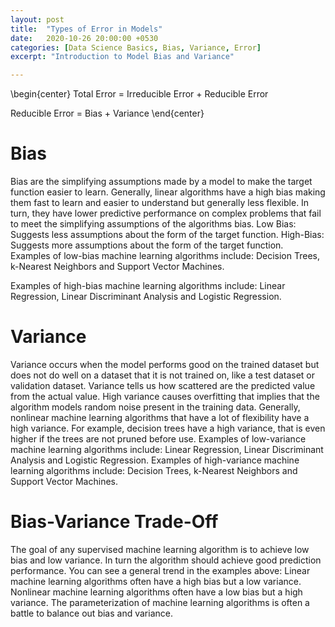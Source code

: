 ```yaml
---
layout: post
title:  "Types of Error in Models"
date:   2020-10-26 20:00:00 +0530
categories: [Data Science Basics, Bias, Variance, Error]
excerpt: "Introduction to Model Bias and Variance"

---
```


\begin{center}
Total Error = Irreducible Error + Reducible Error

Reducible Error = Bias + Variance
\end{center}

# Bias
Bias are the simplifying assumptions made by a model to make the target function easier to learn.
Generally, linear algorithms have a high bias making them fast to learn and easier to understand but generally less flexible. In turn, they have lower predictive performance on complex problems that fail to meet the simplifying assumptions of the algorithms bias.
Low Bias: Suggests less assumptions about the form of the target function.
High-Bias: Suggests more assumptions about the form of the target function.
Examples of low-bias machine learning algorithms include: Decision Trees, k-Nearest Neighbors and Support Vector Machines.

Examples of high-bias machine learning algorithms include: Linear Regression, Linear Discriminant Analysis and Logistic Regression.

# Variance
Variance occurs when the model performs good on the trained dataset but does not do well on a dataset that it is not trained on, like a test dataset or validation dataset. Variance tells us how scattered are the predicted value from the actual value.
High variance causes overfitting that implies that the algorithm models random noise present in the training data.
Generally, nonlinear machine learning algorithms that have a lot of flexibility have a high variance. For example, decision trees have a high variance, that is even higher if the trees are not pruned before use.
Examples of low-variance machine learning algorithms include: Linear Regression, Linear Discriminant Analysis and Logistic Regression.
Examples of high-variance machine learning algorithms include: Decision Trees, k-Nearest Neighbors and Support Vector Machines.

# Bias-Variance Trade-Off
The goal of any supervised machine learning algorithm is to achieve low bias and low variance. In turn the algorithm should achieve good prediction performance.
You can see a general trend in the examples above:
Linear machine learning algorithms often have a high bias but a low variance.
Nonlinear machine learning algorithms often have a low bias but a high variance.
The parameterization of machine learning algorithms is often a battle to balance out bias and variance.
